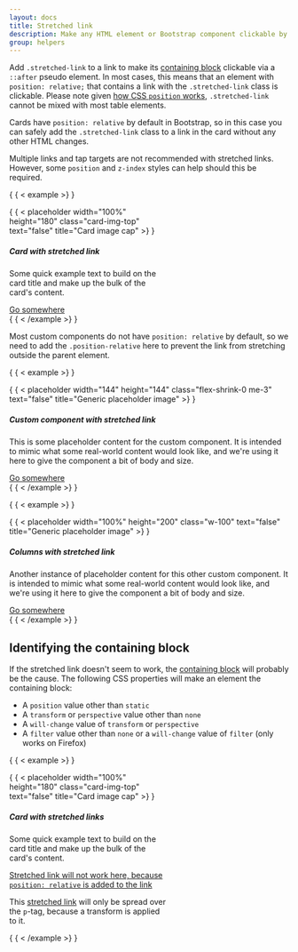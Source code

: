 ```yaml
---
layout: docs
title: Stretched link
description: Make any HTML element or Bootstrap component clickable by "stretching" a nested link via CSS.
group: helpers
---
```


Add `.stretched-link` to a link to make
its [containing block](https://developer.mozilla.org/en-US/docs/Web/CSS/Containing_block)
clickable via a `::after` pseudo element. In most cases, this means that an
element with `position: relative;` that contains a link with the
`.stretched-link` class is clickable. Please note given [how CSS
`position` works](https://www.w3.org/TR/CSS21/visuren.html#propdef-position),
`.stretched-link` cannot be mixed with most table elements.

Cards have `position: relative` by default in Bootstrap, so in this case you can
safely add the `.stretched-link` class to a link in the card without any other
HTML changes.

Multiple links and tap targets are not recommended with stretched links.
However, some `position` and `z-index` styles can help should this be required.

{ { < example >} }
<div class="card" style="width: 18rem;">
  { { < placeholder width="100%" height="180" class="card-img-top" text="false" title="Card image cap" >} }
  <div class="card-body">
    <h5 class="card-title">Card with stretched link</h5>
    <p class="card-text">Some quick example text to build on the card title and make up the bulk of the card's content.</p>
    <a href="#" class="btn btn-primary stretched-link">Go somewhere</a>
  </div>
</div>
{ { < /example >} }

Most custom components do not have `position: relative` by default, so we need
to add the `.position-relative` here to prevent the link from stretching outside
the parent element.

{ { < example >} }
<div class="d-flex position-relative">
  { { < placeholder width="144" height="144" class="flex-shrink-0 me-3" text="false" title="Generic placeholder image" >} }
  <div>
    <h5 class="mt-0">Custom component with stretched link</h5>
    <p>This is some placeholder content for the custom component. It is intended to mimic what some real-world content would look like, and we're using it here to give the component a bit of body and size.</p>
    <a href="#" class="stretched-link">Go somewhere</a>
  </div>
</div>
{ { < /example >} }

{ { < example >} }
<div class="row g-0 bg-body-secondary position-relative">
  <div class="col-md-6 mb-md-0 p-md-4">
    { { < placeholder width="100%" height="200" class="w-100" text="false" title="Generic placeholder image" >} }
  </div>
  <div class="col-md-6 p-4 ps-md-0">
    <h5 class="mt-0">Columns with stretched link</h5>
    <p>Another instance of placeholder content for this other custom component. It is intended to mimic what some real-world content would look like, and we're using it here to give the component a bit of body and size.</p>
    <a href="#" class="stretched-link">Go somewhere</a>
  </div>
</div>
{ { < /example >} }

## Identifying the containing block

If the stretched link doesn't seem to work,
the [containing block](https://developer.mozilla.org/en-US/docs/Web/CSS/Containing_block#Identifying_the_containing_block)
will probably be the cause. The following CSS properties will make an element
the containing block:

- A `position` value other than `static`
- A `transform` or `perspective` value other than `none`
- A `will-change` value of `transform` or `perspective`
- A `filter` value other than `none` or a `will-change` value of `filter` (only
  works on Firefox)

{ { < example >} }
<div class="card" style="width: 18rem;">
  { { < placeholder width="100%" height="180" class="card-img-top" text="false" title="Card image cap" >} }
  <div class="card-body">
    <h5 class="card-title">Card with stretched links</h5>
    <p class="card-text">Some quick example text to build on the card title and make up the bulk of the card's content.</p>
    <p class="card-text">
      <a href="#" class="stretched-link text-danger" style="position: relative;">Stretched link will not work here, because <code>position: relative</code> is added to the link</a>
    </p>
    <p class="card-text bg-body-tertiary" style="transform: rotate(0);">
      This <a href="#" class="text-warning stretched-link">stretched link</a> will only be spread over the <code>p</code>-tag, because a transform is applied to it.
    </p>
  </div>
</div>
{ { < /example >} }
